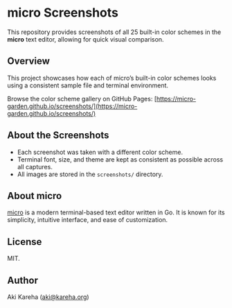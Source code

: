 # micro Screenshots

This repository provides screenshots of all 25 built-in color schemes in the
**micro** text editor, allowing for quick visual comparison.

## Overview

This project showcases how each of micro’s built-in color schemes looks using
a consistent sample file and terminal environment.

Browse the color scheme gallery on GitHub Pages:
[https://micro-garden.github.io/screenshots/](https://micro-garden.github.io/screenshots/)

## About the Screenshots

- Each screenshot was taken with a different color scheme.
- Terminal font, size, and theme are kept as consistent as possible across all
  captures.
- All images are stored in the `screenshots/` directory.

## About micro

[micro](https://micro-editor.github.io/) is a modern terminal-based text
editor written in Go. It is known for its simplicity, intuitive interface,
and ease of customization.

## License

MIT.

## Author

Aki Kareha (aki@kareha.org)
